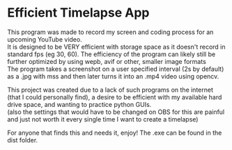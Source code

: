 # Efficient Timelapse App
This program was made to record my screen and coding process for an upcoming YouTube video.  <br/>
It is designed to be VERY efficient with storage space as it doesn't record in standard fps (eg 30, 60).
The efficiency of the program can likely still be further optimized by using wepb, avif or other, smaller image formats <br/>
The program takes a screenshot on a user specified interval (2s by default) as a .jpg with mss
and then later turns it into an .mp4 video using opencv.  <br/>

This project was created due to a lack of such programs on the internet (that I could personally find), a desire to be efficient with my available hard drive space, and wanting to practice python GUIs. <br/>
(also the settings that would have to be changed on OBS for this are painful and just not worth it every single time I want to create a timelapse)

For anyone that finds this and needs it, enjoy!
The .exe can be found in the dist folder.
